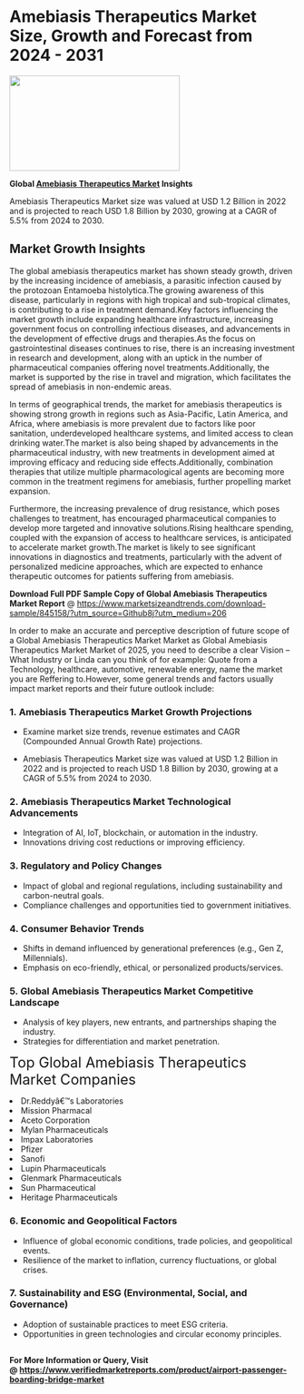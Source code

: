 <H1>Amebiasis Therapeutics Market Size, Growth and Forecast from 2024 - 2031</H1><img class="aligncenter size-medium wp-image-584254" src="https://thirdeyenews.in/wp-content/uploads/2024/09/Global-Market-Research-300x168.jpeg" alt="" width="300" height="168" /><p><strong>Global&nbsp;<a href="https://www.marketsizeandtrends.com/download-sample/845158/?utm_source=Github8j?utm_medium=206">Amebiasis Therapeutics Market</a> Insights</strong></p><p>Amebiasis Therapeutics Market size was valued at USD 1.2 Billion in 2022 and is projected to reach USD 1.8 Billion by 2030, growing at a CAGR of 5.5% from 2024 to 2030.</p><p><h2>Market Growth Insights</h2> <p>The global amebiasis therapeutics market has shown steady growth, driven by the increasing incidence of amebiasis, a parasitic infection caused by the protozoan Entamoeba histolytica.The growing awareness of this disease, particularly in regions with high tropical and sub-tropical climates, is contributing to a rise in treatment demand.Key factors influencing the market growth include expanding healthcare infrastructure, increasing government focus on controlling infectious diseases, and advancements in the development of effective drugs and therapies.As the focus on gastrointestinal diseases continues to rise, there is an increasing investment in research and development, along with an uptick in the number of pharmaceutical companies offering novel treatments.Additionally, the market is supported by the rise in travel and migration, which facilitates the spread of amebiasis in non-endemic areas.</p> <p>In terms of geographical trends, the market for amebiasis therapeutics is showing strong growth in regions such as Asia-Pacific, Latin America, and Africa, where amebiasis is more prevalent due to factors like poor sanitation, underdeveloped healthcare systems, and limited access to clean drinking water.The market is also being shaped by advancements in the pharmaceutical industry, with new treatments in development aimed at improving efficacy and reducing side effects.Additionally, combination therapies that utilize multiple pharmacological agents are becoming more common in the treatment regimens for amebiasis, further propelling market expansion.</p> <p>Furthermore, the increasing prevalence of drug resistance, which poses challenges to treatment, has encouraged pharmaceutical companies to develop more targeted and innovative solutions.Rising healthcare spending, coupled with the expansion of access to healthcare services, is anticipated to accelerate market growth.The market is likely to see significant innovations in diagnostics and treatments, particularly with the advent of personalized medicine approaches, which are expected to enhance therapeutic outcomes for patients suffering from amebiasis.</p> <p><span class=""><strong>Download Full PDF Sample Copy of Global Amebiasis Therapeutics Market Report</strong> @ <a href="https://www.marketsizeandtrends.com/download-sample/845158/?utm_source=Github8j?utm_medium=206" target="_blank">https://www.marketsizeandtrends.com/download-sample/845158/?utm_source=Github8j?utm_medium=206</a></span></p><p>In order to make an accurate and perceptive description of future scope of a Global&nbsp;Amebiasis Therapeutics Market Market as Global&nbsp;Amebiasis Therapeutics Market Market of 2025, you need to describe a clear Vision &ndash; What Industry or Linda can you think of for example: Quote from a Technology, healthcare, automotive, renewable energy, name the market you are Reffering to.However, some general trends and factors usually impact market reports and their future outlook include:</p><h3>1.&nbsp;<strong>Amebiasis Therapeutics Market Growth Projections</strong></h3><ul><li>Examine market size trends, revenue estimates and CAGR (Compounded Annual Growth Rate) projections.</li><li><p>Amebiasis Therapeutics Market size was valued at USD 1.2 Billion in 2022 and is projected to reach USD 1.8 Billion by 2030, growing at a CAGR of 5.5% from 2024 to 2030.</p></li></ul><h3>2.&nbsp;<strong>Amebiasis Therapeutics Market Technological Advancements</strong></h3><ul><li>Integration of AI, IoT, blockchain, or automation in the industry.</li><li>Innovations driving cost reductions or improving efficiency.</li></ul><h3>3.&nbsp;<strong>Regulatory and Policy Changes</strong></h3><ul><li>Impact of global and regional regulations, including sustainability and carbon-neutral goals.</li><li>Compliance challenges and opportunities tied to government initiatives.</li></ul><h3>4.&nbsp;<strong>Consumer Behavior Trends</strong></h3><ul><li>Shifts in demand influenced by generational preferences (e.g., Gen Z, Millennials).</li><li>Emphasis on eco-friendly, ethical, or personalized products/services.</li></ul><h3>5.&nbsp;<strong>Global Amebiasis Therapeutics Market Competitive Landscape</strong></h3><ul><li>Analysis of key players, new entrants, and partnerships shaping the industry.</li><li>Strategies for differentiation and market penetration.</li></ul><p data-pm-slice="1 1 []"><span style="color: inherit; font-family: inherit; font-size: 25px;">Top Global Amebiasis Therapeutics Market Companies</span></p><div class="" data-test-id=""><p><li>Dr.Reddyâ€™s Laboratories</li><li> Mission Pharmacal</li><li> Aceto Corporation</li><li> Mylan Pharmaceuticals</li><li> Impax Laboratories</li><li> Pfizer</li><li> Sanofi</li><li> Lupin Pharmaceuticals</li><li> Glenmark Pharmaceuticals</li><li> Sun Pharmaceutical</li><li> Heritage Pharmaceuticals</li></p></div><h3>6.&nbsp;<strong>Economic and Geopolitical Factors</strong></h3><ul><li>Influence of global economic conditions, trade policies, and geopolitical events.</li><li>Resilience of the market to inflation, currency fluctuations, or global crises.</li></ul><h3>7.&nbsp;<strong>Sustainability and ESG (Environmental, Social, and Governance)</strong></h3><ul><li>Adoption of sustainable practices to meet ESG criteria.</li><li>Opportunities in green technologies and circular economy principles.</li></ul><h2><strong style="font-size: 14px;">For More Information or Query, Visit @&nbsp;</strong><a style="background-color: #ffffff; font-size: 14px;" href="https://www.marketsizeandtrends.com/report/amebiasis-therapeutics-market/" target="_blank">https://www.verifiedmarketreports.com/product/airport-passenger-boarding-bridge-market</a></h2>